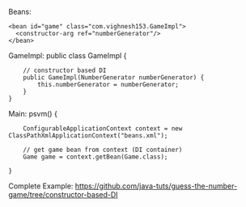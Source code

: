 Beans:
	<bean id="numberGenerator" class="com.vighnesh153.NumberGeneratorImpl" />

	<bean id="game" class="com.vighnesh153.GameImpl">
	  <constructor-arg ref="numberGenerator"/>
	</bean>

GameImpl:
	public class GameImpl {

		// constructor based DI
		public GameImpl(NumberGenerator numberGenerator) {
		    this.numberGenerator = numberGenerator;
		}
	}


Main:
	psvm() {

		ConfigurableApplicationContext context = new ClassPathXmlApplicationContext("beans.xml");

		// get game bean from context (DI container)
        Game game = context.getBean(Game.class);

	}

Complete Example:
	https://github.com/java-tuts/guess-the-number-game/tree/constructor-based-DI
